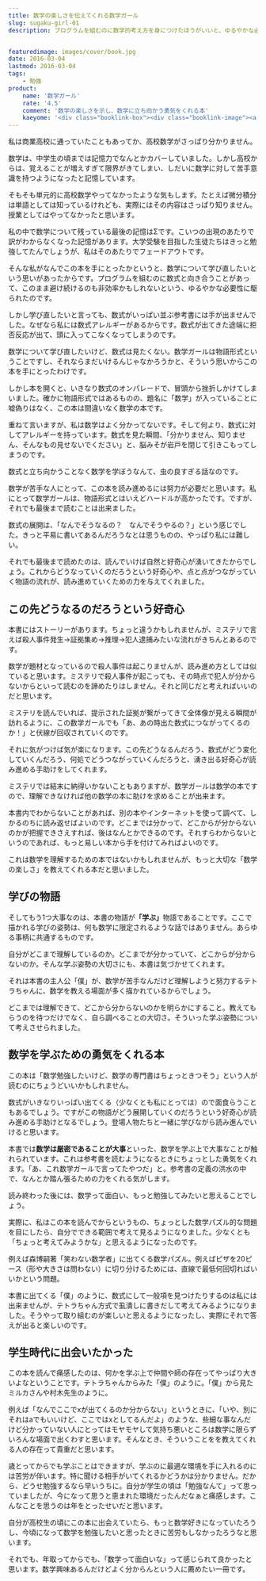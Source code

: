 ```yaml
---
title: 数学の楽しさを伝えてくれる数学ガール
slug: sugaku-girl-01
description: プログラムを組むのに数学的考え方を身につけたほうがいいと、ゆるやかな必要性に駆られて手にとってみました。物語形式ではありますが、数式に拒絶反応を持つ私にはややハードルが高かったです。しかし、それでも読んでよかったなと思える本でした。


featuredimage: images/cover/book.jpg
date: 2016-03-04
lastmod: 2016-03-04
tags: 
    - 勉強
product:
    name: '数学ガール'
    rate: '4.5'
    comment: '数学の楽しさを示し、数学に立ち向かう勇気をくれる本'
    kaeyome: '<div class="booklink-box"><div class="booklink-image"><a href="https://www.amazon.co.jp/exec/obidos/asin/4797341378/illusionspace-22/" target="_blank" rel="nofollow" ><img src="https://ecx.images-amazon.com/images/I/5131Hk70YkL._SL160_.jpg" style="border: none;" /></a></div><div class="booklink-info"><div class="booklink-name"><a href="https://www.amazon.co.jp/exec/obidos/asin/4797341378/illusionspace-22/" target="_blank" rel="nofollow" >数学ガール (数学ガールシリーズ 1)</a><div class="booklink-powered-date">posted with <a href="https://yomereba.com" rel="nofollow" target="_blank">ヨメレバ</a></div></div><div class="booklink-detail">結城 浩 SBクリエイティブ 2007-06-27    </div><div class="booklink-link2"><div class="shoplinkamazon"><a href="https://www.amazon.co.jp/exec/obidos/asin/4797341378/illusionspace-22/" target="_blank" rel="nofollow" >Amazon</a></div><div class="shoplinkkindle"><a href="https://www.amazon.co.jp/exec/obidos/ASIN/B00EYXMA9I/illusionspace-22/" target="_blank" rel="nofollow" >Kindle</a></div><div class="shoplinkrakuten"><a href="https://hb.afl.rakuten.co.jp/hgc/11acbc01.369b1bf6.11acbc02.cabf9fe9/?pc=http%3A%2F%2Fbooks.rakuten.co.jp%2Frb%2F4437798%2F%3Fscid%3Daf_ich_link_urltxt%26m%3Dhttp%3A%2F%2Fm.rakuten.co.jp%2Fev%2Fbook%2F" target="_blank" rel="nofollow" >楽天ブックス</a></div>                  	  <div class="shoplinkkino"><a href="https://ck.jp.ap.valuecommerce.com/servlet/referral?sid=3085416&pid=882196163&vc_url=http%3A%2F%2Fwww.kinokuniya.co.jp%2Ff%2Fdsg-01-9784797341379" target="_blank" rel="nofollow" >紀伊國屋書店<img src="https://ad.jp.ap.valuecommerce.com/servlet/gifbanner?sid=3085416&pid=882196163" height="1" width="1" border="0"></a></div>	  	  	</div></div><div class="booklink-footer"></div></div>'
---
```


私は商業高校に通っていたこともあってか、高校数学がさっぱり分かりません。

数学は、中学生の頃までは記憶力でなんとかカバーしていました。しかし高校からは、覚えることが増えすぎて限界がきてしまい、しだいに数学に対して苦手意識を持つようになったと記憶しています。

そもそも単元的に高校数学やってなかったような気もします。たとえば微分積分は単語としては知っているけれども、実際にはその内容はさっぱり知りません。授業としてはやってなかったと思います。

私の中で数学について残っている最後の記憶はΣです。こいつの出現のあたりで訳がわからなくなった記憶があります。大学受験を目指した生徒たちはきっと勉強してたんでしょうが、私はそのあたりでフェードアウトです。

そんな私がなんでこの本を手にとったかというと、数学について学び直したいという思いがあったからです。プログラムを組むのに数式と向き合うことがあって、このまま避け続けるのも非効率かもしれないという、ゆるやかな必要性に駆られたのです。

しかし学び直したいと言っても、数式がいっぱい並ぶ参考書には手が出ませんでした。なぜなら私には数式アレルギーがあるからです。数式が出てきた途端に拒否反応が出て、頭に入ってこなくなってしまうのです。

数学について学び直したいけど、数式は見たくない。数学ガールは物語形式ということですし、それならまだいけるんじゃなかろうかと、そういう思いからこの本を手にとったわけです。

しかし本を開くと、いきなり数式のオンパレードで、冒頭から挫折しかけてしまいました。確かに物語形式ではあるものの、題名に「数学」が入っていることに嘘偽りはなく、この本は間違いなく数学の本です。

重ねて言いますが、私は数学はよく分かってないです。そして何より、数式に対してアレルギーを持っています。数式を見た瞬間、「分かりません、知りません、そんなもの見せないでください」と、脳みそが岩戸を閉じて引きこもってしまうのです。

数式と立ち向かうことなく数学を学ぼうなんて、虫の良すぎる話なのです。

数学が苦手な人にとって、この本を読み進めるには努力が必要だと思います。私にとって数学ガールは、物語形式とはいえどハードルが高かったです。ですが、それでも最後まで読むことは出来ました。

数式の展開は、「なんでそうなるの？　なんでそうやるの？」という感じでした。きっと平易に書いてあるんだろうなとは思うものの、やっぱり私には難しい。

それでも最後まで読めたのは、読んでいけば自然と好奇心が湧いてきたからでしょう。これからどうなっていくのだろうという好奇心や、点と点がつながっていく物語の流れが、読み進めていくための力を与えてくれました。


## この先どうなるのだろうという好奇心


本書にはストーリーがあります。ちょっと違うかもしれませんが、ミステリで言えば殺人事件発生→証拠集め→推理→犯人逮捕みたいな流れがきちんとあるのです。

数学が題材となっているので殺人事件は起こりませんが、読み進め方としては似ていると思います。ミステリで殺人事件が起こっても、その時点で犯人が分からないからといって読むのを諦めたりはしません。それと同じだと考えればいいのだと思います。

ミステリを読んでいれば、提示された証拠が繋がってきて全体像が見える瞬間が訪れるように、この数学ガールでも「あ、あの時出た数式につながってくるのか！」と伏線が回収されていくのです。

それに気がつけば気が楽になります。この先どうなるんだろう、数式がどう変化していくんだろう、何処でどうつながっていくんだろうと、湧き出る好奇心が読み進める手助けをしてくれます。

ミステリでは結末に納得いかないこともありますが、数学ガールは数学の本ですので、理解できなければ他の数学の本に助けを求めることが出来ます。

本書内でわからないことがあれば、別の本やインターネットを使って調べて、しかるのちに読み返せばよいのです。どこまでは分かって、どこからが分からないのかが把握できさえすれば、後はなんとかできるのです。それすらわからないというのであれば、もっと易しい本から手を付けてみればよいのです。

これは数学を理解するための本ではないかもしれませんが、もっと大切な「数学の楽しさ」を教えてくれる本だと思いました。


## 学びの物語


そしてもう1つ大事なのは、本書の物語が<strong>「学ぶ」</strong>物語であることです。ここで描かれる学びの姿勢は、何も数学に限定されるような話ではありません。あらゆる事柄に共通するものです。

自分がどこまで理解しているのか。どこまでが分かっていて、どこからが分からないのか。そんな学ぶ姿勢の大切さにも、本書は気づかせてくれます。

それは本書の主人公「僕」が、数学が苦手なんだけど理解しようと努力するテトラちゃんに、数学を教える場面が多く描かれているからでしょう。

どこまでは理解できて、どこから分からないのかを明らかにすること。教えてもらうのを待つだけでなく、自ら調べることの大切さ。そういった学ぶ姿勢について考えさせられました。


## 数学を学ぶための勇気をくれる本


この本は「数学勉強したいけど、数学の専門書はちょっときつそう」という人が読むのにちょうどいいかもしれません。

数式がいきなりいっぱい出てくる（少なくとも私にとっては）ので面食らうこともあるでしょう。ですがこの物語がどう展開していくのだろうという好奇心が読み進める手助けとなるでしょう。登場人物たちと一緒に学びながら読み進んでいけると思います。

本書では<strong>数学は厳密であることが大事</strong>といった、数学を学ぶ上で大事なことが触れられています。これは参考書を読むようになるときにちょっとした勇気をくれます。「あ、これ数学ガールで言ってたやつだ」と。参考書の定義の洪水の中で、なんとか踏ん張るための力をくれる気がします。

読み終わった後には、数学って面白い、もっと勉強してみたいと思えることでしょう。

実際に、私はこの本を読んでからというもの、ちょっとした数学パズル的な問題を目にしたら、自分でできる範囲で考えて見るようになりました。少なくとも「ちょっと考えてみようかな」と思えるようになったのです。

例えば森博嗣著「笑わない数学者」に出てくる数学パズル。例えばピザを20ピース（形や大きさは問わない）に切り分けるためには、直線で最低何回切ればいいかという問題。

本書に出てくる「僕」のように、数式にして一般項を見つけたりするのは私には出来ませんが、テトラちゃん方式で虱潰しに書きだして考えてみるようになりました。そうやって取り組むのが楽しいと思えるようになったし、実際にそれで答えが出ると楽しいのです。


## 学生時代に出会いたかった


この本を読んで痛感したのは、何かを学ぶ上で仲間や師の存在ってやっぱり大きいよなということです。テトラちゃんからみた「僕」のように。「僕」から見たミルカさんや村木先生のように。

例えば「なんでここでxが出てくるのか分からない」というときに、「いや、別にそれはaでもいいけど、ここではxとしてるんだよ」のような、些細な事なんだけど分かっていない人にとってはモヤモヤして気持ち悪いところは数学に限らずいろんな場面で出くわすと思います。そんなとき、そういうことをを教えてくれる人の存在って貴重だと思います。

歳とってからでも学ぶことはできますが、学ぶのに最適な環境を手に入れるのには苦労が伴います。特に聞ける相手がいてくれるかどうかは分かりません。だから、どうせ勉強するなら早いうちに。自分が学生の頃は「勉強なんて」って思っていましたが、今になって思うと恵まれた環境だったんだなぁと痛感します。こんなことを思うのは年をとったせいだと思います。

自分が高校生の頃にこの本に出会えていたら、もっと数学好きになっていたろうし、今頃になって数学を勉強したいと思ったときに苦労もしなかったろうなと思います。

それでも、年取ってからでも、「数学って面白いな」って感じられて良かったと思います。数学興味あるんだけどよく分からんという人に薦めたい一冊です。


  
